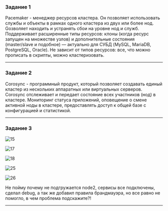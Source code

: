 ### Задание 1

Pacemaker - менеджер ресурсов кластера. Он позволяет использовать службы и объекты в рамках одного кластера из двух или более нод. Gозволяет находить и устранять сбои на уровне нод и служб. Поддерживает расширенные типы ресурсов: клоны (когда ресурс запущен на множестве узлов) и дополнительные состояния (master/slave и подобное) — актуально для СУБД (MySQL, MariaDB, PostgreSQL, Oracle). Не зависит от типов ресурсов: все, что можно прописать в скрипты, можно кластеризовать.

---

### Задание 2

Corosync - программный продукт, который позволяет создавать единый кластер из нескольких аппаратных или виртуальных серверов. Corosync отслеживает и передает состояние всех участников (нод) в кластере. Мониторинг статуса приложений, оповещение о смене активной ноды в кластере, предоставлять доступ к общей базе с конфигурацией и статистикой.

---

### Задание 3

![15](https://user-images.githubusercontent.com/126493876/230234266-892405e5-9347-44ee-844c-b0e51cf3dfc2.png)

![17](https://user-images.githubusercontent.com/126493876/230234302-91f4dea5-ad39-4b06-8ec4-226c17c700e1.png)

![18](https://user-images.githubusercontent.com/126493876/230234324-3b337551-4e36-4947-903d-cd3790bce145.png)

![25](https://user-images.githubusercontent.com/126493876/230234376-f2a24880-0af4-4367-ba1b-f22c1dceeffd.png)

![26](https://user-images.githubusercontent.com/126493876/230234404-1a7f9db5-8498-4668-bdcf-37208c65b671.png)

Не пойму почему не подгружается node2, сервисы все подключены, сделал debug, а так же добавил правила брандмауэра, но все равно не помогло, в чем проблема подскажите?!

---
